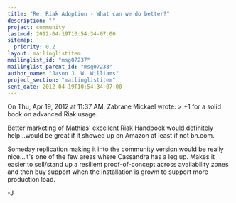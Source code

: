 ```yaml
---
title: "Re: Riak Adoption - What can we do better?"
description: ""
project: community
lastmod: 2012-04-19T10:54:34-07:00
sitemap:
  priority: 0.2
layout: mailinglistitem
mailinglist_id: "msg07237"
mailinglist_parent_id: "msg07233"
author_name: "Jason J. W. Williams"
project_section: "mailinglistitem"
sent_date: 2012-04-19T10:54:34-07:00
---
```



On Thu, Apr 19, 2012 at 11:37 AM, Zabrane Mickael  wrote:
&gt; +1 for a solid book on advanced Riak usage.

Better marketing of Mathias' excellent Riak Handbook would definitely
help...would be great if it showed up on Amazon at least if not
bn.com.

Someday replication making it into the community version would be
really nice...it's one of the few areas where Cassandra has a leg up.
Makes it easier to sell/stand up a resilient proof-of-concept across
availability zones and then buy support when the installation is grown
to support more production load.

-J

